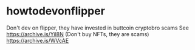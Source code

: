 # howtodevonflipper
Don't dev on flipper, they have invested in buttcoin cryptobro scams
See https://archive.is/Yil8N
(Don't buy NFTs, they are scams)
https://archive.is/WVcAE
